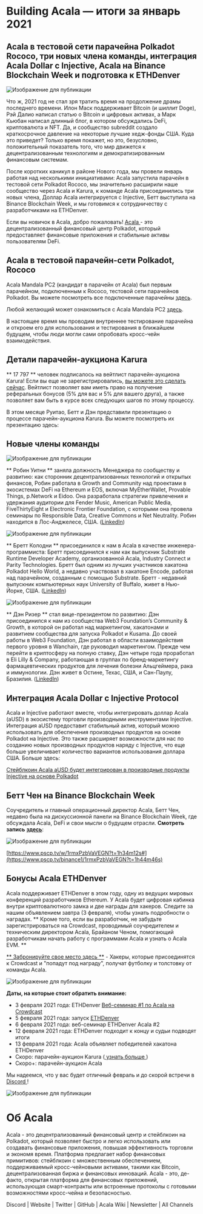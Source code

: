 # **Building Acala — итоги за январь 2021**

## Acala в тестовой сети парачейна Polkadot Rococo, три новых члена команды, интеграция Acala Dollar с Injective, Acala на Binance Blockchain Week и подготовка к ETHDenver

![Изображение для публикации](https://miro.medium.com/max/1600/0*AKMAckfj4PDxBHMX)

Что ж, 2021 год не стал зря тратить время на продолжение драмы последнего времени. Илон Маск поддерживает Bitcoin (и шиллит Doge), Рэй Далио написал статью о Bitcoin и цифровых активах, а Марк Кьюбан написал длинный блог, в котором обсуждались DeFi, криптовалюта и NFT. Да, и сообщество subreddit создало краткосрочное давление на некоторые лучшие хедж-фонды США. Куда это приведет? Только время покажет, но это, безусловно, положительный показатель того, что мир движется к децентрализованным технологиям и демократизированным финансовым системам.

После коротких каникул в районе Нового года, мы провели январь работая над несколькими инициативами: Acala запустила парачейн в тестовой сети Polkadot Rococo, мы значительно расширили наше сообщество через Acala и Karura, к команде Acala присоединились три новых члена, Доллар Acala интегрируется с Injective, Бетт выступила на Binance Blockchain Week, и мы готовимся к сотрудничеству с разработчиками на ETHDenver.

Если вы новичок в Acala, добро пожаловать! [ Acala ](http://acala.network) - это децентрализованный финансовый центр Polkadot, который предоставляет финансовые приложения и стабильные активы пользователям DeFi.

## **Acala в тестовой парачейн-сети Polkadot, Rococo**

Acala Mandala PC2 (кандидат в парачейн от Acala) был первым парачейном, подключенным к Rococo, тестовой сети парачейнов Polkadot. Вы можете посмотреть все подключенные парачейны [ здесь](https://polkadot.js.org/apps/?rpc=wss%3A%2F%2Frococo-rpc.polkadot.io#/parachains).

Любой желающий может ознакомиться с Acala Mandala PC2 [ здесь](https://polkadot.js.org/apps/?rpc=wss%3A%2F%2Frococo-1.acala.laminar.one%2Fws#/explorer).

В настоящее время мы проводим внутреннее тестирование парачейна и откроем его для использования и тестирования в ближайшем будущем, чтобы люди могли сами опробовать кросс-чейн взаимодействия.

## **Детали парачейн-аукциона Karura**

** 17 797 ** человек подписалось на вейтлист парачейн-аукциона Karura! Если вы еще не зарегистрировались, [ вы можете это сделать сейчас](https://forms.gle/WXC9FaLwj2ciCrhP9). Вейтлист позволяет вам иметь право на получение реферальных бонусов (5% для вас и 5% для вашего друга), а также позволяет вам быть в курсе всех следующих шагов по этому процессу.

В этом месяце Руитао, Бетт и Дэн представили презентацию о процессе парачейн-аукциона Karura. Вы можете посмотреть их презентацию здесь:

## **Новые члены команды**

![Изображение для публикации](https://miro.medium.com/max/198/1*CKAzfp_7ymaDkEABfbJxgw.png)

** Робин Уитни ** заняла должность Менеджера по сообществу и развитию: как сторонник децентрализованных технологий и открытых финансов, Робин работала в Growth and Community над проектами в экосистемах DeFi на Ethereum и EOS, включая MyEtherWallet, Provable Things, p.Network и Eidoo. Она разработала стратегии привлечения и удержания аудитории для Fender Music, American Public Media, FiveThirtyEight и Electronic Frontier Foundation, с которыми она провела семинары по Responsible Data, Creative Commons и Net Neutrality. Робин находится в Лос-Анджелесе, США. ([LinkedIn](https://www.linkedin.com/in/robinmwhitney/))

![Изображение для публикации](https://miro.medium.com/max/198/1*a4vDhjcZXc2CVqrlVo4Eaw.png)

** Бретт Колодни ** присоединился к нам в Acala в качестве инженера-программиста: Бретт присоединился к нам как выпускник Substrate Runtime Developer Academy, организованной Acala, Industry Connect и Parity Technologies. Бретт был одним из лучших участников хакатона Polkadot Hello World, а недавно участвовал в хакатоне Encode, работая над парачейном, созданным с помощью Substrate. Бретт - недавний выпускник компьютерных наук University of Buffalo, живет в Нью-Йорке, США. ([LinkedIn](https://www.linkedin.com/in/brett-kolodny/))

![Изображение для публикации](https://miro.medium.com/max/192/1*alFvyf2j_3VXZw0p7i4-Ig.png)

** Дэн Ризер ** стал вице-президентом по развитию: Дэн присоединился к нам из сообщества Web3 Foundation’s Community & Growth, в которой он работал над маркетингом, хакатонами и развитием сообщества для запуска Polkadot и Kusama. До своей работы в Web3 Foundation, Дэн работал в области взаимодействия первого уровня в Wanchain, где руководил маркетингом. Прежде чем перейти в криптосферу на полную ставку, Дэн четыре года проработал в Eli Lilly & Company, работающая в группах по бренд-маркетингу фармацевтических продуктов для лечения болезни Альцгеймера, рака и иммунологии. Дэн живет в Остине, Техас, США, и Сан-Паулу, Бразилия. ([LinkedIn](https://www.linkedin.com/in/reecer/))

## **Интеграция Acala Dollar с Injective Protocol**

Acala и Injective работают вместе, чтобы интегрировать доллар Acala (aUSD) в экосистему торговли производными инструментами Injective. Интеграция aUSD предоставит стабильный актив, который можно использовать для обеспечения производных продуктов на основе Polkadot на Injective. Это также расширяет возможности для нас по созданию новых производных продуктов наряду с Injective, что еще больше увеличивает количество вариантов использования доллара США. Больше здесь:

[Стейблкоин Acala aUSD будет интегрирован в производные продукты Injective на основе Polkadot](https://medium.com/acalanetwork/acalas-ausd-stablecoin-to-be-integrated-on-injective-s-polkadot-based-derivative-products-342bfed0bc30)

## **Бетт Чен на Binance Blockchain Week**

Соучредитель и главный операционный директор Acala, Бетт Чен, недавно была на дискуссионной панели на Binance Blockchain Week, где обсуждала Acala, DeFi и свои мысли о будущем отрасли. **Смотреть запись** [**здесь**](https://www.pscp.tv/binance1/1rmxPzbVaVEGN?t=1h44m46s):

![Изображение для публикации](https://miro.medium.com/max/1988/1*1ramauqOTR30RSC-ZnNRsw.png)

[https://www.pscp.tv/w/1rmxPzbVaVEGN?t=1h34m12s#](https://www.pscp.tv/binance1/1rmxPzbVaVEGN?t=1h44m46s)

## **Бонусы Acala ETHDenver**

Acala поддерживает ETHDenver в этом году, одну из ведущих мировых конференций разработчиков Ethereum. У Acala будет цифровая кабинка внутри криптовалютного замка и две награды для хакеров. Следите за нашим объявлением завтра (3 февраля), чтобы узнать подробности о наградах. ** Кроме того, если вы разработчик, не забудьте зарегистрироваться на Crowdcast, проводимый соучредителем и техническим директором Acala, Брайаном Ченом, помогающий разработчикам начать работу с программами Acala и узнать о Acala EVM. **

[** Забронируйте свое место здесь **](https://www.crowdcast.io/e/acala-ethdenver-2021?utm_campaign=ethdenver&utm_source=medium&utm_medium=blog) - Хакеры, которые присоединятся к Crowdcast и "попадут под награду", получат футболку и толстовку от команды Acala.

![Изображение для публикации](https://miro.medium.com/max/1600/0*kw5WvFB9u1cGj9Fj)

**Даты, на которые стоит обратить внимание:**

- 3 февраля 2021 года: ETHDenver [ Веб-семинар #1 по Acala на Crowdcast ](https://www.crowdcast.io/e/acala-ethdenver-2021?utm_campaign=ethdenver&utm_source=medium&utm_medium=blog)
- 5 февраля 2021 года: запуск [ ETHDenver ](https://www.ethdenver.com/)
- 6 февраля 2021 года: веб-семинар ETHDenver Acala #2
- 12 февраля 2021 года: ETHDenver подходит к концу и судьи подводят итоги
- 13 февраля 2021 года: Acala объявляет победителей хакатона ETHDenver
- Скоро: парачейн-аукцион Karura ([ узнать больше ](https://medium.com/acalanetwork/karuras-approach-to-the-upcoming-parachain-lease-offering-plo-on-kusama-12fbf09ee463))
- Скоро+: парачейн-аукцион Acala

Мы надеемся, что у вас будет отличный февраль и до скорой встречи в [ Discord ](https://discord.gg/vdbFVCH)!

![Изображение для публикации](https://miro.medium.com/max/2402/1*4JsJArgpnTL_OOXk00UL_g.png)

# Об Acala

Acala - это децентрализованный финансовый центр и стейблкоин на Polkadot, который позволяет быстро и легко использовать или создавать финансовые приложения, повышая эффективность торговли и экономя время. Платформа предлагает набор финансовых примитивов: стейблкоин с множественным обеспечением, поддерживаемый кросс-чейновыми активами, такими как Bitcoin, децентрализованная биржа и финансовых инноваций. Acala - это, де-факто, открытая платформа для финансовых приложений, использующая смарт-контракты или встроенные протоколы с готовыми возможностями кросс-чейна и безопасностью.

Discord | Website | Twitter | GitHub | Acala Wiki | Newsletter | All Channels
